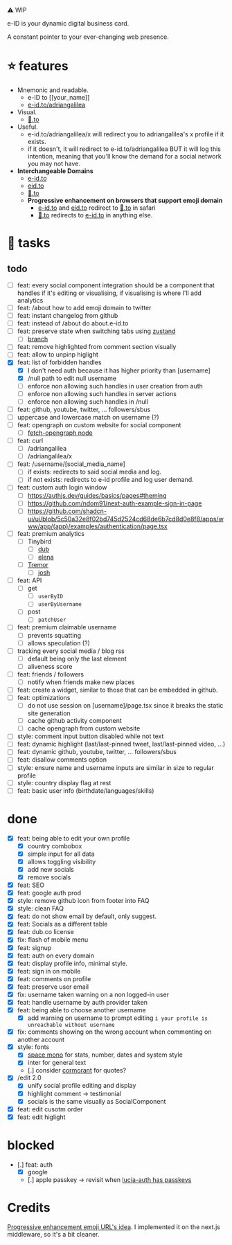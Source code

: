 ⚠️ WIP

e-ID is your dynamic digital business card.

A constant pointer to your ever-changing web presence.

# ⭐ features

- Mnemonic and readable.
  - e-ID to [[your_name]]
  - [e-id.to/adriangalilea](https://e-id.to/adriangalilea)
- Visual.
  - [👤️️.to](https://👤️️.to)
- Useful.
  - e-id.to/adriangalilea/x will redirect you to adriangalilea's x profile if it exists.
  - if it doesn't, it will redirect to e-id.to/adriangalilea BUT it will log this intention, meaning that you'll know the demand for a social network you may not have.
- **Interchangeable Domains**
  - [e-id.to](https://e-id.to)
  - [eid.to](https://eid.to)
  - [👤️️.to](https://👤️️.to)
  - **Progressive enhancement on browsers that support emoji domain**
    - [e-id.to](https://e-id.to) and [eid.to](https://eid.to) redirect to [👤️️.to](https://👤️️.to) in safari
    - [👤️️.to](https://👤️️.to) redirects to [e-id.to](https://e-id.to) in anything else.

# 📝 tasks

## todo

- [ ] feat: every social component integration should be a component that handles if it's editing or visualising, if visualising is where I'll add analytics
- [ ] feat: /about how to add emoji domain to twitter
- [ ] feat: instant changelog from github
- [ ] feat: instead of /about do about.e-id.to
- [ ] feat: preserve state when switching tabs using [zustand](https://github.com/pmndrs/zustand/blob/main/docs/guides/nextjs.md)
  - [ ] [branch](https://github.com/adriangalilea/e-id/tree/edit-tabs-preserve-state)
- [ ] feat: remove highlighted from comment section visually
- [ ] feat: allow to unpinp higlight
- [x] feat: list of forbidden handles
  - [x] I don't need auth because it has higher priority than [username]
  - [x] /null path to edit null username
  - [ ] enforce non allowing such handles in user creation from auth
  - [ ] enforce non allowing such handles in server actions
  - [ ] enforce non allowing such handles in /null
- [ ] feat: github, youtube, twitter, ... followers/sbus
- [ ] uppercase and lowercase match on username (?)
- [ ] feat: opengraph on custom website for social component
  - [ ] [fetch-opengraph node](https://github.com/purphoros/fetch-opengraph)
- [ ] feat: curl
  - [ ] /adriangalilea
  - [ ] /adriangalilea/x
- [ ] feat: /username/[social_media_name]
  - [ ] if exists: redirects to said social media and log.
  - [ ] if not exists: redirects to e-id profile and log user demand.
- [ ] feat: custom auth login window
  - [ ] https://authjs.dev/guides/basics/pages#theming
  - [ ] https://github.com/ndom91/next-auth-example-sign-in-page
  - [ ] https://github.com/shadcn-ui/ui/blob/5c50a32e8f02bd745d2524cd68de6b7cd8d0e8f8/apps/www/app/(app)/examples/authentication/page.tsx
- [ ] feat: premium analytics
  - [ ] Tinybird
    - [ ] [dub](https://github.com/dubinc/dub/tree/main/packages/tinybird)
    - [ ] [elena](https://youtu.be/koLTjbEco7Q)
  - [ ] [Tremor](https://www.tremor.so/)
    - [ ] [josh](https://youtu.be/MGjCIQh5Pkw)
- [ ] feat: API
  - [ ] get
    - [ ] `userByID`
    - [ ] `userByUsername`
  - [ ] post
    - [ ] `patchUser`
- [ ] feat: premium claimable username
  - [ ] prevents squatting
  - [ ] allows speculation (?)
- [ ] tracking every social media / blog rss
  - [ ] default being only the last element
  - [ ] aliveness score
- [ ] feat: friends / followers
  - [ ] notify when friends make new places
- [ ] feat: create a widget, similar to those that can be embedded in github.
- [ ] feat: optimizations
  - [ ] do not use session on [username]/page.tsx since it breaks the static site generation
  - [ ] cache github activity component
  - [ ] cache opengraph from custom website
- [ ] style: comment input button disabled while not text
- [ ] feat: dynamic highlight (last/last-pinned tweet, last/last-pinned video, ...)
- [ ] feat: dynamic github, youtube, twitter, ... followers/sbus
- [ ] feat: disallow comments option
- [ ] style: ensure name and username inputs are similar in size to regular profile
- [ ] style: country display flag at rest
- [ ] feat: basic user info (birthdate/languages/skills)

# done

- [x] feat: being able to edit your own profile
  - [x] country combobox
  - [x] simple input for all data
  - [x] allows toggling visibility
  - [x] add new socials
  - [x] remove socials
- [x] feat: SEO
- [x] feat: google auth prod
- [x] style: remove github icon from footer into FAQ
- [x] style: clean FAQ
- [x] feat: do not show email by default, only suggest.
- [x] feat: Socials as a different table
- [x] feat: dub.co license
- [x] fix: flash of mobile menu
- [x] feat: signup
- [x] feat: auth on every domain
- [x] feat: display profile info, minimal style.
- [x] feat: sign in on mobile
- [x] feat: comments on profile
- [x] feat: preserve user email
- [x] fix: username taken warning on a non logged-in user
- [x] feat: handle username by auth provider taken
- [x] feat: being able to choose another username
  - [x] add warning on username to prompt editing `i your profile is unreachable without username`
- [x] fix: comments showing on the wrong account when commenting on another account
- [x] style: fonts
  - [x] [space mono](https://fonts.google.com/specimen/Space+Mono) for stats, number, dates and system style
  - [x] inter for general text
  - [.] consider [cormorant](https://fonts.google.com/specimen/Cormorant) for quotes?
- [x] /edit 2.0
  - [x] unify social profile editing and display
  - [x] highlight comment -> testimonial
  - [x] socials is the same visually as SocialComponent
- [x] feat: edit cusotm order
- [x] feat: edit higlight

# blocked

- [.] feat: auth
  - [x] google
  - [.] apple passkey -> revisit when [lucia-auth has passkeys](https://lucia-auth.com/guides/passkeys)

# Credits

[Progressive enhancement emoji URL's idea](https://github.com/jonroig/emojiurlifier). I implemented it on the next.js middleware, so it's a bit cleaner.
